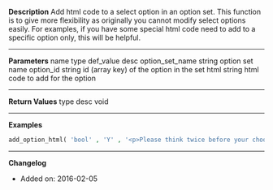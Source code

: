 **Description**
Add html code to a select option in an option set. This function is to give more flexibility as originally you cannot modify select options easily. For examples, if you have some special html code need to add to a specific option only, this will be helpful.

--------
**Parameters**
name	type	def_value	desc
option_set_name	string		option set name
option_id	string		id (array key) of the option in the set
html	string		html code to add for the option


--------
**Return Values**
type	desc
void

--------
**Examples**

```php
add_option_html( 'bool' , 'Y' , '<p>Please think twice before your choose yes.</p>');
```

--------
**Changelog**
- Added on: 2016-02-05

